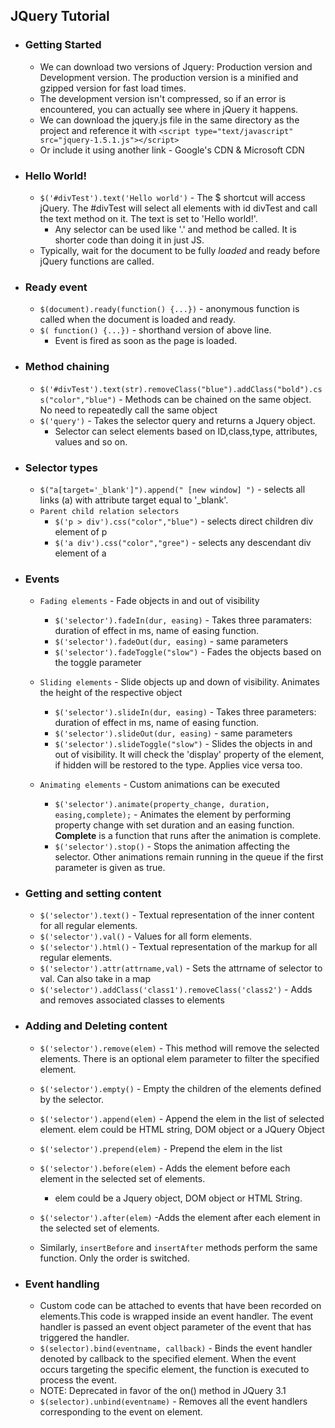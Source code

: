

## JQuery Tutorial

* ### Getting Started
	* We can download two versions of Jquery: Production version and Development version. The production version is a minified and gzipped version for fast load times.
	* The development version isn't compressed, so if an error is encountered, you can actually see where in jQuery it happens.
	* We can download the jquery.js file in the same directory as the project and reference it with `<script type="text/javascript" src="jquery-1.5.1.js"></script>`
	* Or include it using another link - Google's CDN & Microsoft CDN
	
* ### Hello World!
	* `$('#divTest').text('Hello world')` - The $ shortcut will access jQuery. The #divTest will select all elements with id divTest and call the text method on it. The text is set to 'Hello world!'.
		* Any selector can be used like '.' and method be called. It is shorter code than doing it in just JS.
	* Typically, wait for the document to be fully *loaded* and ready before jQuery functions are called.
	
* ### Ready event
	* `$(document).ready(function() {...})` - anonymous function is called when the document is loaded and ready.
	* `$( function() {...})` - shorthand version of above line.
		* Event is fired as soon as the page is loaded.
		
* ### Method chaining
	* `$('#divTest').text(str).removeClass("blue").addClass("bold").css("color","blue")` - Methods can be chained on the same object. No need to repeatedly call the same object
	* `$('query')` - Takes the selector query and returns a Jquery object.
		* Selector can select elements based on ID,class,type, attributes, values and so on.
		
* ### Selector types
	* `$("a[target='_blank']").append(" [new window] ")` - selects all links (a) with attribute target equal to '_blank'.
	* `Parent child relation selectors`
		* `$('p > div').css("color","blue")` - selects direct children div element of p
		* `$('a div').css("color","gree")` - selects any descendant div element of a
		
		
* ### Events
	* 	`Fading elements` - Fade objects in and out of visibility
		*   `$('selector').fadeIn(dur, easing)` - Takes three paramaters: duration of effect in ms, name of easing function.
		*   `$('selector').fadeOut(dur, easing)` - same parameters
		*   `$('selector').fadeToggle("slow")` - Fades the objects based on the toggle parameter 
	
	* 	`Sliding elements` - Slide objects up and down of visibility. Animates the height of the respective object
		*   `$('selector').slideIn(dur, easing)` - Takes three parameters: duration of effect in ms, name of easing function.
		*   `$('selector').slideOut(dur, easing)` - same parameters
		*   `$('selector').slideToggle("slow")` - Slides the objects in and out of visibility. It will check the 'display' property of the element, if hidden will be restored to the type. Applies vice versa too. 
	
	* `Animating elements` - Custom animations can be executed
		* `$('selector').animate(property_change, duration, easing,complete);` - Animates the element by performing property change with set duration and an easing function. **Complete** is a function that runs after the animation is complete.
		* `$('selector').stop()` - Stops the animation affecting the selector. Other animations remain running in the queue if the first parameter is given as true.
		
* ### Getting and setting content 
	* `$('selector').text()` - Textual representation of the inner content for all regular elements.
	* `$('selector').val()` - Values for all form elements.
	* `$('selector').html()` - Textual representation of the markup for all regular elements.
	* `$('selector').attr(attrname,val)` - Sets the attrname of selector to val. Can also take in a map
	* `$('selector').addClass('class1').removeClass('class2')` - Adds and removes associated classes to elements
	
* ### Adding and Deleting content
	* `$('selector').remove(elem)` - This method will remove the selected elements. There is an optional elem parameter to filter the specified element. 
	* `$('selector').empty()` - Empty the children of the elements defined by the selector.
	* `$('selector').append(elem)` - Append the elem in the list of selected element. elem could be HTML string, DOM object or a JQuery Object
	* `$('selector').prepend(elem)` - Prepend the elem in the list
	
	* `$('selector').before(elem)` - Adds the element before each element in the selected set of elements. 
		* elem could be a Jquery object, DOM object or HTML String.
	* `$('selector').after(elem)`  -Adds the element after each element in the selected set of elements.
	* Similarly, `insertBefore` and `insertAfter` methods perform the same function. Only the order is switched.
	
	
* ### Event handling
	* Custom code can be attached to events that have been recorded on elements.This code is wrapped inside an event handler.
		The event handler is passed an event object parameter of the event that has triggered the handler.
	* `$(selector).bind(eventname, callback)` - Binds the event handler denoted by callback to the specified element. When the event occurs targeting the specific element, the function is executed to process the event.
	 * NOTE: Deprecated in favor of the on() method in JQuery 3.1
	* `$(selector).unbind(eventname)` - Removes all the event handlers corresponding to the event on element.
	

